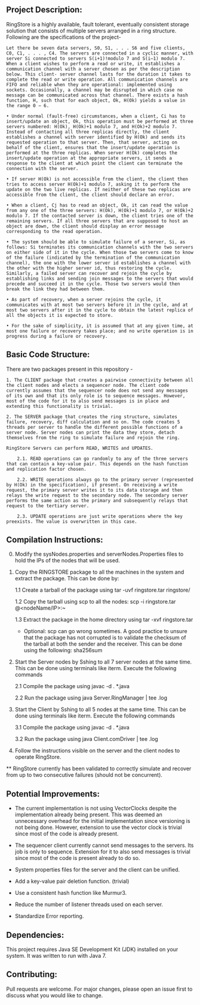 Project Description:
-------------------

RingStore is a highly available, fault tolerant, eventually consistent storage solution that consists of multiple servers arranged in a ring structure. Following are the specifications of the project-

    Let there be seven data servers, S0, S1, . . . S6 and five clients, C0, C1, . . . , C4. The servers are connected in a cyclic manner, with server Si connected to servers S(i+1)!modulo 7 and S(i−1) modulo 7. When a client wishes to perform a read or write, it establishes a communication channel with a server chosen as per the description below. This client- server channel lasts for the duration it takes to complete the read or write operation. All communication channels are FIFO and reliable when they are operational: implemented using sockets. Occasionally, a channel may be disrupted in which case no message can be communicated across that channel. There exists a hash function, H, such that for each object, Ok, H(Ok) yields a value in the range 0 − 6.

    • Under normal (fault-free) circumstances, when a client, Ci has to insert/update an object, Ok, this operation must be performed at three servers numbered: H(Ok), H(Ok)+1 modulo 7, and H(Ok)+2 modulo 7. Instead of contacting all three replicas directly, the client establishes a channel with server identified by H(Ok) and sends its requested operation to that server. Then, that server, acting on behalf of the client, ensures that the insert/update operation is performed at the three replicas. When server H(Ok) completes the insert/update operation at the appropriate servers, it sends a response to the client at which point the client can terminate the connection with the server.

    • If server H(Ok) is not accessible from the client, the client then tries to access server H(Ok)+1 modulo 7, asking it to perform the update on the two live replicas. If neither of these two replicas are accessible from the client, the client should declare an error.

    • When a client, Cj has to read an object, Ok, it can read the value from any one of the three servers: H(Ok), H(Ok)+1 modulo 7, or H(Ok)+2 modulo 7. If the contacted server is down, the client tries one of the remaining servers. If all three servers that are supposed to host an object are down, the client should display an error message corresponding to the read operation.
    
    • The system should be able to simulate failure of a server, Si, as follows: Si terminates its communication channels with the two servers on either side of it in the cycle. When those two servers come to know of the failure (indicated by the termination of the communication channel), the one with the lower server id establishes a channel with the other with the higher server id, thus restoring the cycle. Similarly, a failed server can recover and rejoin the cycle by establishing links and sending join messages to the servers that would precede and succeed it in the cycle. Those two servers would then break the link they had between them. 
    
    • As part of recovery, when a server rejoins the cycle, it communicates with at most two servers before it in the cycle, and at most two servers after it in the cycle to obtain the latest replica of all the objects it is expected to store.

    • For the sake of simplicity, it is assumed that at any given time, at most one failure or recovery takes place; and no write operation is in progress during a failure or recovery.

Basic Code Structure:
--------------------
There are two packages present in this repository - 

    1. The CLIENT package that creates a pairwise connectivity between all the client nodes and elects a sequencer node. The client code currently assumes that the sequencer node does not send any messages of its own and that its only role is to sequence messages. However, most of the code for it to also send messages is in place and extending this functionality is trivial.

    2. The SERVER package that creates the ring structure, simulates failure, recovery, diff calculation and so on. The code creates 5 threads per server to handle the different possible functions of a server node. Server nodes can print the data they store, detach themselves from the ring to simulate failure and rejoin the ring.

    RingStore Servers can perform READ, WRITES and UPDATES.
    
        2.1. READ operations can go randomly to any of the three servers that can contain a key-value pair. This depends on the hash function and replication factor chosen.

        2.2. WRITE operations always go to the primary server (represented by H(Ok) in the specification), if present. On receiving a write request, the primary server writes it to its data storage and then relays the write request to the secondary node. The secondary server performs the same action as the primary and subsequently relays that request to the tertiary server. 

        2.3. UPDATE operations are just write operations where the key preexists. The value is overwritten in this case.

Compilation Instructions:
------------------------
0. Modify the sysNodes.properties and serverNodes.Properties files to hold the IPs of the nodes that will be used.

1. Copy the RINGSTORE package to all the machines in the system and extract the package. This can be done by:

    1.1 Create a tarball of the package using 
            tar -uvf ringstore.tar ringstore/

    1.2 Copy the tarball using scp to all the nodes:
            scp -i <ssh-key> ringstore.tar <user>@<nodeName/IP>:~

    1.3 Extract the package in the home directory using
            tar -xvf ringstore.tar

    * Optional:
        scp can go wrong sometimes. A good practice to unsure that the package has not corrupted is to validate the checksum of the tarball at both the sender and the receiver.
        This can be done using the following:
            sha256sum <file>

2. Start the Server nodes by Sshing to all 7 server nodes at the same time. This can be done using terminals like iterm. Execute the following commands

    2.1 Compile the package using
            javac -d . *.java

    2.2 Run the package using
            java Server.RingManager | tee <nodename>.log

3. Start the Client by Sshing to all 5 nodes at the same time. This can be done using terminals like iterm. Execute the following commands

    3.1 Compile the package using
            javac -d . *.java

    3.2 Run the package using
            java Client.comDriver | tee <nodename>.log

4. Follow the instructions visible on the server and the client nodes to operate RingStore.

** RingStore currently has been validated to correctly simulate and recover from up to two consecutive failures (should not be concurrent).

Potential Improvements:
-------------------------
- The current implementation is not using VectorClocks despite the implementation already being present. This was deemed an unnecessary overhead for the initial implementation since versioning is not being done. However, extension to use the vector clock is trivial since most of the code is already present.

- The sequencer client currently cannot send messages to the servers. Its job is only to sequence. Extension for it to also send messages is trivial since most of the code is present already to do so.

- System properties files for the server and the client can be unified.

- Add a key-value pair deletion function. (trivial)

- Use a consistent hash function like Murmur3.

- Reduce the number of listener threads used on each server.

- Standardize Error reporting.

Dependencies:
------------
This project requires Java SE Development Kit (JDK) installed on your system. It was written to run with Java 7.

Contributing:
------------
Pull requests are welcome. For major changes, please open an issue first to discuss what you would like to change.

